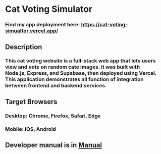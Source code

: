 # Cat Voting Simulator
### Find my app deployment here: https://cat-voting-simualtor.vercel.app/

## Description
### This cat voting website is a full-stack web app that lets users view and vote on random cate images. It was built with Node.js, Express, and Supabase, then deployed using Vercel. This application demonstrates all function of integration between frontend and backend services.

## Target Browsers
### Desktop: Chrome, Firefox, Safari, Edge
### Mobile: iOS, Android

## Developer manual is in [Manual](https://github.com/cselwyn000/INST377_Final_Cat/blob/main/docs/Developer%20Manual.md)









